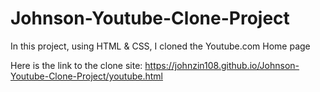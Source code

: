 # Johnson-Youtube-Clone-Project
In this project, using HTML & CSS, I cloned the Youtube.com Home page

Here is the link to the clone site: https://johnzin108.github.io/Johnson-Youtube-Clone-Project/youtube.html
